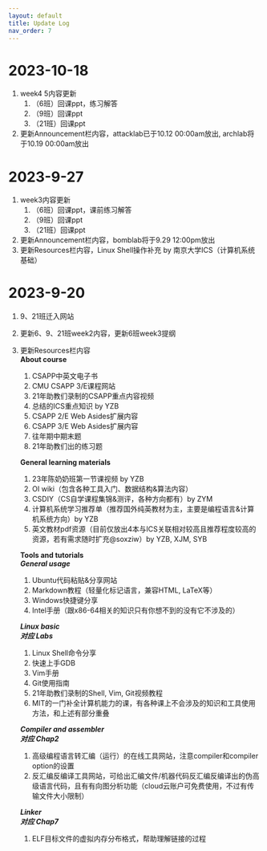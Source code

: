 ```yaml
---
layout: default
title: Update Log
nav_order: 7
---
```


# 2023-10-18
1. week4 5内容更新
   1. （6班）回课ppt，练习解答
   2. （9班）回课ppt
   3. （21班）回课ppt
2. 更新Announcement栏内容，attacklab已于10.12 00:00am放出, archlab将于10.19 00:00am放出

# 2023-9-27
1. week3内容更新
   1. （6班）回课ppt，课前练习解答
   2. （9班）回课ppt
   3. （21班）回课ppt
2. 更新Announcement栏内容，bomblab将于9.29 12:00pm放出
3. 更新Resources栏内容，Linux Shell操作补充 by 南京大学ICS（计算机系统基础）

# 2023-9-20
1. 9、21班迁入网站
2. 更新6、9、21班week2内容，更新6班week3提纲
3. 更新Resources栏内容  
   **About course**
   1. CSAPP中英文电子书
   2. CMU CSAPP 3/E课程网站
   3. 21年助教们录制的CSAPP重点内容视频
   4. 总结的ICS重点知识 by YZB
   5. CSAPP 2/E Web Asides扩展内容
   6. CSAPP 3/E Web Asides扩展内容
   7. 往年期中期末题
   8. 21年助教们出的练习题
   
   **General learning materials**
   1. 23年陈奶奶班第一节课视频 by YZB
   2. OI wiki（包含各种工具入门、数据结构&算法内容）
   3. CSDIY（CS自学课程集锦&测评，各种方向都有）by ZYM
   4. 计算机系统学习推荐单（推荐国外纯英教材为主，主要是编程语言&计算机系统方向）by YZB
   5. 英文教材pdf资源（目前仅放出4本与ICS关联相对较高且推荐程度较高的资源，若有需求随时扩充@soxziw）by YZB, XJM, SYB
   
   **Tools and tutorials**  
   ***General usage***
   1. Ubuntu代码粘贴&分享网站
   2. Markdown教程（轻量化标记语言，兼容HTML, LaTeX等）
   3. Windows快捷键分享
   4. Intel手册（跟x86-64相关的知识只有你想不到的没有它不涉及的）
   
   ***Linux basic***  
   ***对应 Labs***
   1. Linux Shell命令分享
   2. 快速上手GDB
   3. Vim手册
   4. Git使用指南
   5. 21年助教们录制的Shell, Vim, Git视频教程
   6. MIT的一门补全计算机能力的课，有各种课上不会涉及的知识和工具使用方法，和上述有部分重叠
   
   ***Compiler and assembler***  
   ***对应 Chap2***
   1. 高级编程语言转汇编（运行）的在线工具网站，注意compiler和compiler option的设置
   2. 反汇编反编译工具网站，可给出汇编文件/机器代码反汇编反编译出的伪高级语言代码，且有有向图分析功能（cloud云账户可免费使用，不过有传输文件大小限制）
   
   ***Linker***  
   ***对应 Chap7***
   1. ELF目标文件的虚拟内存分布格式，帮助理解链接的过程